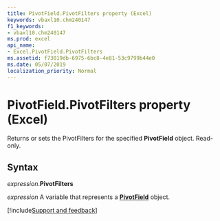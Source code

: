 ```yaml
---
title: PivotField.PivotFilters property (Excel)
keywords: vbaxl10.chm240147
f1_keywords:
- vbaxl10.chm240147
ms.prod: excel
api_name:
- Excel.PivotField.PivotFilters
ms.assetid: f73019db-6975-6bc8-4e81-53c9799b44e0
ms.date: 05/07/2019
localization_priority: Normal
---
```



# PivotField.PivotFilters property (Excel)

Returns or sets the PivotFilters for the specified **PivotField** object. Read-only.


## Syntax

_expression_.**PivotFilters**

_expression_ A variable that represents a **[PivotField](Excel.PivotField.md)** object.




[!include[Support and feedback](~/includes/feedback-boilerplate.md)]